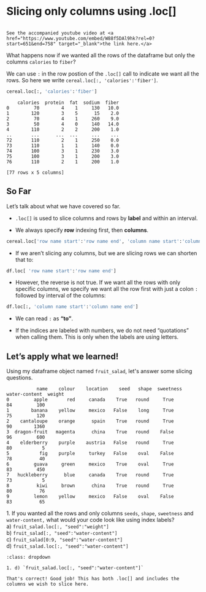 # Slicing only columns using .loc\[\]

```{seealso}

See the accompanied youtube video at <a href="https://www.youtube.com/embed/W88f5DAl9hk?rel=0?start=651&end=758" target="_blank">the link here.</a>

```

What happens now if we wanted all the rows of the dataframe but only the
columns `calories` to `fiber`?

We can use `:` in the row postion of the `.loc[]` call to indicate we
want all the rows. So here we write `cereal.loc[:, 'calories':'fiber']`.

``` python
cereal.loc[:, 'calories':'fiber']
```

```out
    calories  protein  fat  sodium  fiber
0         70        4    1     130   10.0
1        120        3    5      15    2.0
2         70        4    1     260    9.0
3         50        4    0     140   14.0
4        110        2    2     200    1.0
..       ...      ...  ...     ...    ...
72       110        2    1     250    0.0
73       110        1    1     140    0.0
74       100        3    1     230    3.0
75       100        3    1     200    3.0
76       110        2    1     200    1.0

[77 rows x 5 columns]
```

## So Far

Let’s talk about what we have covered so far.

- `.loc[]` is used to slice columns and rows by **label** and within
    an interval.

- We always specify **row** indexing first, then **columns**.


``` python
cereal.loc['row name start':'row name end', 'column name start':'column name end']
```

- If we aren’t slicing any columns, but we are slicing rows we can
    shorten that to:

``` python
df.loc[ 'row name start':'row name end']
```

- However, the reverse is not true. If we want all the rows with only
    specific columns, we specify we want all the row first with just a
    colon `:` followed by interval of the columns:

``` python
df.loc[:, 'column name start':'column name end']
```

- We can read `:` as **“to”**.

- If the indices are labeled with numbers, we do not need “quotations”
    when calling them. This is only when the labels are using letters.

## Let’s apply what we learned!

Using my dataframe object named `fruit_salad`, let's answer some slicing questions.

```out
           name    colour    location    seed   shape  sweetness   water-content  weight
0         apple       red     canada    True   round     True          84         100
1        banana    yellow     mexico   False    long     True          75         120
2    cantaloupe    orange      spain    True   round     True          90        1360
3  dragon-fruit   magenta      china    True   round    False          96         600
4    elderberry    purple    austria   False   round     True          80           5
5           fig    purple     turkey   False    oval    False          78          40
6         guava     green     mexico    True    oval     True          83         450
7   huckleberry      blue     canada    True   round     True          73           5
8          kiwi     brown      china    True   round     True          80          76
9         lemon    yellow     mexico   False    oval    False          83          65
```

1\. If you wanted all the rows and only columns `seeds`, `shape`, `sweetness` and `water-content,` what would your code look like using index labels?                     
a) `fruit_salad.loc[:, "seed":"weight"]`            
b) `fruit_salad[:, "seed":"water-content"]`            
c) `fruit_salad[0:9, "seed":"water-content"]`             
d) `fruit_salad.loc[:, "seed":"water-content"]`                        


```{admonition} Solutions!
:class: dropdown

1. d) `fruit_salad.loc[:, "seed":"water-content"]`           

That's correct! Good job! This has both .loc[] and includes the columns we wish to slice here.

```
